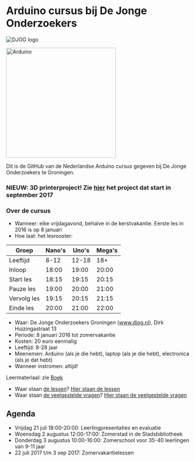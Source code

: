 # Arduino cursus bij De Jonge Onderzoekers

![DJOG logo](Djog.png)

<img src="Dingen/Arduino.jpg" alt="Arduino" width="300" height="300">

Dit is de GitHub van de Nederlandse Arduino cursus gegeven bij De Jonge Onderzoekers te Groningen.


### NIEUW: 3D printerproject! Zie [hier](3D_printers/IntroductieCherry20170714.pdf) het project dat start in september 2017

### Over de cursus

 * Wanneer: elke vrijdagavond, behalve in de kerstvakantie. Eerste les in 2016 is op 8 januari
 * Hoe laat: het lesrooster:

Groep | Nano's | Uno's | Mega's
---|---|---|---
Leeftijd | 8-12 | 12-18 | 18+
Inloop | 18:00 | 19:00 | 20:00
Start les | 18:15 | 19:15 | 20:15
Pauze les | 19:00 | 20:00 | 21:00
Vervolg les | 19:15 | 20:15 | 21:15
Einde les | 20:00 | 21:00 | 22:00

 * Waar: De Jonge Onderzoekers Groningen (www.djog.nl), Dirk Huizingastraat 13
 * Periode: 8 januari 2016 tot zomervakantie
 * Kosten: 20 euro eenmalig
 * Leeftijd: 8-28 jaar
 * Meenemen: Arduino (als je die hebt), laptop (als je die hebt), electronica (als je dat hebt)
 * Wanneer instromen: altijd!

Leermateriaal: zie [Boek](Boek/README.md)

 * Waar staan [de lessen](Lessen/README.md)? [Hier staan de lessen](Lessen/README.md)
 * Waar staan [de veelgestelde vragen](Faq.md)? [Hier staan de veelgestelde vragen](Faq.md)

## Agenda

 * Vrijdag 21 juli 18:00-20:00: Leerlingpresentaties en evaluatie
 * Woensdag 2 augustus 12:00-17:00: Zomerstad in de Stadsbibliotheek
 * Donderdag 3 augustus 10:00-16:00: Zomerschool voor 35-40 leerlingen van 9-11 jaar
 * 22 juli 2017 t/m 3 sep 2017: Zomervakantielessen 
